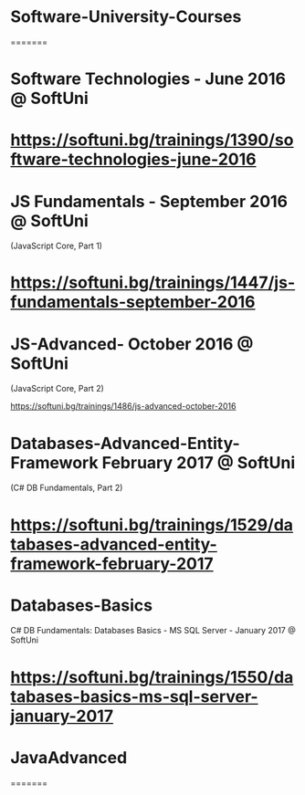 # Software-University-Courses
=======
# Software Technologies - June 2016 @ SoftUni

https://softuni.bg/trainings/1390/software-technologies-june-2016
=======
# JS Fundamentals - September 2016 @ SoftUni

(JavaScript Core, Part 1)

https://softuni.bg/trainings/1447/js-fundamentals-september-2016
=======
# JS-Advanced- October 2016 @ SoftUni

(JavaScript Core, Part 2)

https://softuni.bg/trainings/1486/js-advanced-october-2016
# Databases-Advanced-Entity-Framework February 2017 @ SoftUni

(C# DB Fundamentals, Part 2)

https://softuni.bg/trainings/1529/databases-advanced-entity-framework-february-2017
=======
# Databases-Basics
  
C# DB Fundamentals: Databases Basics - MS SQL Server - January 2017 @ SoftUni

https://softuni.bg/trainings/1550/databases-basics-ms-sql-server-january-2017
=======
# JavaAdvanced

=======